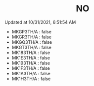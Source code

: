 <center><h1>NO</h1></center>

Updated at 10/31/2021, 6:51:54 AM

- MKGP3TH/A : false
- MKGR3TH/A : false
- MKGQ3TH/A : false
- MKGT3TH/A : false
- MK183TH/A : false
- MK1E3TH/A : false
- MK193TH/A : false
- MK1F3TH/A : false
- MK1A3TH/A : false
- MK1H3TH/A : false
